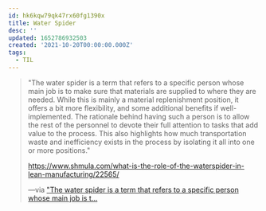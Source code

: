 ```yaml
---
id: hk6kqw79qk47rx60fg1390x
title: Water Spider
desc: ''
updated: 1652786932503
created: '2021-10-20T00:00:00.000Z'
tags:
  - TIL
---
```


> "The water spider is a term that refers to a specific person whose main job is to make sure that materials are supplied to where they are needed. While this is mainly a material replenishment position, it offers a bit more flexibility, and some additional benefits if well-implemented. The rationale behind having such a person is to allow the rest of the personnel to devote their full attention to tasks that add value to the process. This also highlights how much transportation waste and inefficiency exists in the process by isolating it all into one or more positions."
>
> <https://www.shmula.com/what-is-the-role-of-the-waterspider-in-lean-manufacturing/22565/>
>
> —via ["The water spider is a term that refers to a specific person whose main job is t...](#%20Hacker%20News%7Chttps%3A%2F%2Fnews.ycombinator.com%2Fitem%3Fid%3D28928717)
